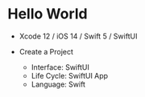 # Hello World

* Xcode 12 / iOS 14 / Swift 5 / SwiftUI

* Create a Project 
  * Interface: SwiftUI
  * Life Cycle: SwiftUI App
  * Language: Swift

  